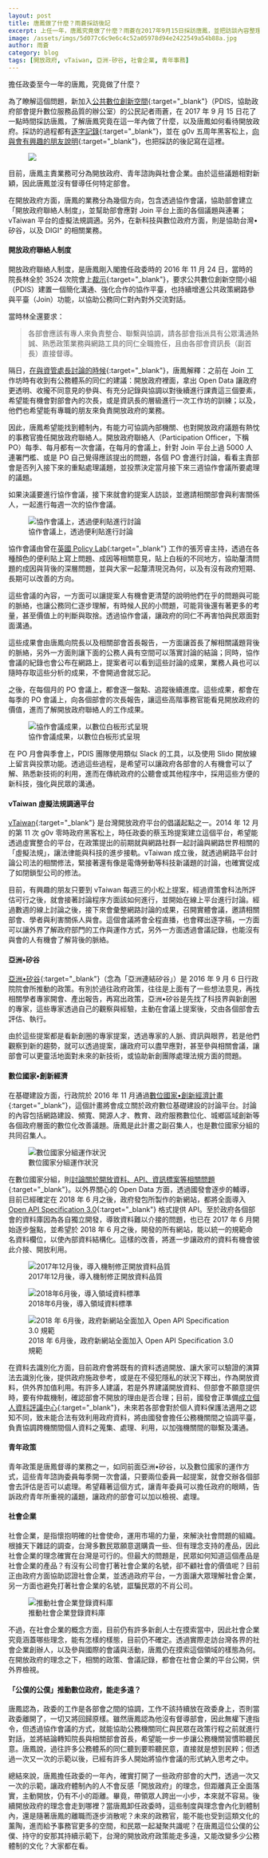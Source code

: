 ```yaml
---
layout: post
title: 唐鳳做了什麼？雨蒼採訪後記
excerpt: 上任一年，唐鳳究竟做了什麼？雨蒼在2017年9月15日採訪唐鳳，並把訪談內容整理出來，供關心的朋友參考。
image: /assets/imgs/5d077c6c9e6c4c52a05978d94e2422549a54b88a.jpg
author: 雨蒼
category: blog
tags: [開放政府, vTaiwan, 亞洲·矽谷, 社會企業, 青年事務]
---
```


擔任政委至今一年的唐鳳，究竟做了什麼？

為了瞭解這個問題，新加入[公共數位創新空間](http://pdis.tw){:target="_blank"}（PDIS，協助政府部會提升數位服務品質的辦公室）的公民記者雨蒼，在 2017 年 9 月 15 日花了一點時間採訪唐鳳，了解唐鳳究竟在這一年內做了什麼，以及唐鳳如何看待開放政府。採訪的過程都有[逐字記錄](https://sayit.pdis.nat.gov.tw/2017-09-15-%E6%9E%97%E9%9B%A8%E8%92%BC%E8%A8%AA%E8%AB%87%E5%94%90%E9%B3%B3){:target="_blank"}，並在 g0v 五周年黑客松上，[向與會有興趣的朋友說明](https://www.youtube.com/watch?v=ecbcAPS5jy8){:target="_blank"}，也把採訪的後記寫在這裡。
<figure>
<img src="/assets/imgs/5d077c6c9e6c4c52a05978d94e2422549a54b88a.jpg">
</figure>

目前，唐鳳主責業務可分為開放政府、青年諮詢與社會企業。由於這些議題相對新穎，因此唐鳳並沒有督導任何特定部會。

在開放政府方面，唐鳳的業務分為幾個方向，包含透過協作會議，協助部會建立「開放政府聯絡人制度」，並幫助部會應對 Join 平台上面的各個議題與連署；vTaiwan 平台的虛擬法規調適。另外，在新科技與數位政府方面，則是協助台灣•矽谷，以及 DIGI⁺ 的相關業務。

#### 開放政府聯絡人制度

開放政府聯絡人制度，是唐鳳剛入閣擔任政委時的 2016 年 11 月 24 日，當時的院長林全於 3524 次院會上[裁示](http://www.ey.gov.tw/News_Content.aspx?n=4F2A6F26A44C68AC&sms=FF87AB3AC4507DE3&s=9E2AED6250201CDF){:target="_blank"}，要求公共數位創新空間小組（PDIS）建置一個簡化溝通、強化合作的協作平臺，也持續增進公共政策網路參與平臺（Join）功能，以協助公務同仁對內對外交流對話。

當時林全還要求：

> 各部會應該有專人來負責整合、聯繫與協調，請各部會指派具有公眾溝通熱誠、熟悉政策業務與網路工具的同仁全職擔任，且由各部會資訊長（副首長）直接督導。

隔日，[在與資管處長討論的時候](https://sayit.pdis.nat.gov.tw/2016-11-25-%E8%88%87%E8%B3%87%E7%AE%A1%E8%99%95%E9%95%B7%E8%A8%8E%E8%AB%96-pdis-%E9%96%8B%E6%94%BE%E6%94%BF%E5%BA%9C%E9%80%A3%E7%B5%A1%E6%A9%9F%E5%88%B6){:target="_blank"}，唐鳳解釋：之前在 Join 工作坊時有收到有公務體系的同仁的建議：開放政府裡面，拿出 Open Data 讓政府更透明、收攏不同意見的參與、有充分記錄與協調以對後續進行課責這三個要素，希望能有機會對部會內的次長，或是資訊長的層級進行一次工作坊的訓練；以及，他們也希望能有專職的朋友來負責開放政府的業務。

因此，唐鳳希望能找到體制內，有能力可協調內部機關、也對開放政府議題有熱忱的事務官擔任開放政府聯絡人。開放政府聯絡人（Participation Officer，下稱 PO）每季、每月都有一次會議，在每月的會議上，針對 Join 平台上過 5000 人連署門檻、或是 PO 自己覺得應該提出的問題，各個 PO 會進行討論，看看主責部會是否列入接下來的重點處理議題，並投票決定當月接下來三週協作會議所要處理的議題。

如果決議要進行協作會議，接下來就會約提案人訪談，並邀請相關部會與利害關係人，一起進行每週一次的協作會議。

<figure>
<img src="https://talk.pdis.nat.gov.tw/uploads/default/original/1X/5911b18577621d0e9618ff178f7d089f480e56c7.JPG" alt="協作會議上，透過便利貼進行討論">
<figcaption>協作會議上，透過便利貼進行討論</figcaption>
</figure>

協作會議由曾在[英國 Policy Lab](https://openpolicy.blog.gov.uk/category/policy-lab/){:target="_blank"} 工作的張芳睿主持，透過在各種顏色的便利貼上寫上問題、成因等相關意見，貼上白板的不同地方，協助釐清問題的成因與背後的深層問題，並與大家一起釐清現況為何，以及有沒有政府短期、長期可以改善的方向。

這些會議的內容，一方面可以讓提案人有機會更清楚的說明他們在乎的問題與可能的脈絡，也讓公務同仁逐步理解，有時候人民的小問題，可能背後還有著更多的考量，甚至價值上的判斷與取捨。透過協作會議，讓政府的同仁不再害怕與民眾面對面溝通。

這些成果會由唐鳳向院長以及相關部會首長報告，一方面讓首長了解相關議題背後的脈絡，另外一方面則讓下面的公務人員有空間可以落實討論的結論；同時，協作會議的紀錄也會公布在網路上，提案者可以看到這些討論的成果，業務人員也可以隨時存取這些分析的成果，不會開過會就忘記。

之後，在每個月的 PO 會議上，都會逐一盤點、追蹤後續進度。這些成果，都會在每季的 PO 會議上，向各個部會的次長報告，讓這些高階事務官能看見開放政府的價值，進而了解開放政府聯絡人的工作成果。

<figure>
<img src="https://talk.pdis.nat.gov.tw/uploads/default/original/1X/8886d42c5dc6328b9715206bce6c27af256197b9.jpg" alt="協作會議成果，以數位白板形式呈現">
<figcaption>協作會議成果，以數位白板形式呈現</figcaption>
</figure>

在 PO 月會與季會上，PDIS 團隊使用類似 Slack 的工具，以及使用 Slido 開放線上留言與投票功能。透過這些過程，是希望可以讓政府各部會的人有機會可以了解、熟悉新技術的利用，進而在傳統政府的公聽會或其他程序中，採用這些方便的新科技，強化與民眾的溝通。

#### vTaiwan 虛擬法規調適平台

[vTaiwan](https://vtaiwan.tw){:target="_blank"} 是台灣開放政府平台的倡議起點之一。2014 年 12 月的第 11 次 g0v 零時政府黑客松上，時任政委的蔡玉玲提案建立這個平台，希望能透過虛實整合的平台，在政策提出的前期就與網路社群一起討論與網路世界相關的「虛擬法規」，讓法律能與科技的進步接軌。vTaiwan 成立後，就透過網路平台討論公司法的相關修法，緊接著還有像是電傳勞動等科技新議題的討論，也確實促成了如閉鎖型公司的修法。

目前，有興趣的朋友只要到 vTaiwan 每週三的小松上提案，經過資策會科法所評估可行之後，就會接著討論程序方面該如何進行，並開始在線上平台進行討論。經過數週的線上討論之後，接下來會彙整網路討論的成果，召開實體會議，邀請相關部會、學者與利害關係人與會。這個會議將會全程直播，也會釋出逐字稿，一方面可以讓外界了解政府部門的工作與運作方式，另外一方面透過會議記錄，也能沒有與會的人有機會了解背後的脈絡。

#### 亞洲•矽谷

[亞洲•矽谷](https://www.asvda.org/chi/index.aspx){:target="_blank"}（念為「亞洲連結矽谷」）是 2016 年 9 月 6 日行政院院會所推動的政策。有別於過往政府政策，往往是上面有了一些想法意見，再找相關學者專家開會、產出報告，再寫出政策，亞洲•矽谷是先找了科技界與新創圈的專家，這些專家透過自己的觀察與經驗，主動在會議上提案後，交由各個部會去評估、執行。

由於這些提案都是看新創圈的專家提案，透過專家的人脈、資訊與眼界，若是他們觀察到新的趨勢，就可以透過提案，讓政府可以盡早應對，甚至參與相關會議，讓部會可以更靈活地面對未來的新技術，或協助新創團隊處理法規方面的問題。

#### 數位國家•創新經濟

在基礎建設方面，行政院於 2016 年 11 月通過[數位國家•創新經濟計畫](http://www.bost.ey.gov.tw/cp.aspx?n=05CD247F9B265CBC){:target="_blank"}，這個計畫將會成立關於政府數位基礎建設的討論平台。討論的內容包括網路建設、頻寬、開源人才、教育、政府服務數位化、城鄉區域創新等各個政府層面的數位化改善議題。唐鳳是此計畫之副召集人，也是數位國家分組的共同召集人。

<figure>
<img src="https://talk.pdis.nat.gov.tw/uploads/default/original/1X/172d3079e6d03609970a965a7a7f6def1e6c8076.png" alt="數位國家分組運作狀況">
<figcaption>數位國家分組運作狀況</figcaption>
</figure>

在數位國家分組，則[討論關於開放資料、API、資訊標案等相關問題](https://issuu.com/pdis.tw/docs/digi___________________v4.8/){:target="_blank"}。以外界關心的 Open Data 方面，透過國發會逐步的輔導，目前已經確定在 2018 年 6 月之後，政府發包所製作的新網站，都將全面導入 [Open API Specification 3.0](https://github.com/OAI/OpenAPI-Specification/blob/master/versions/3.0.0.md){:target="_blank"} 格式提供 API。至於政府各個部會的資料庫因為各自獨立開發，導致資料難以介接的問題，也已在 2017 年 6 月開始逐步盤點，並希望於 2018 年 6 月之後，開發的所有網站，能以統一的規範命名資料欄位，以使內部資料結構化。這樣的改善，將進一步讓政府的資料有機會彼此介接、開放利用。

<figure>
<img src="https://talk.pdis.nat.gov.tw/uploads/default/original/1X/7a5b339ceedb4ce34897a100d4ada6f2dfdabe05.jpg" alt="2017年12月後，導入機制修正開放資料品質">
<figcaption>2017年12月後，導入機制修正開放資料品質</figcaption>
</figure>

<figure>
<img src="https://talk.pdis.nat.gov.tw/uploads/default/original/1X/f16844873f995d34d39d23062386a3a2514eb0a0.jpg" alt="2018年6月後，導入領域資料標準">
<figcaption>2018年6月後，導入領域資料標準</figcaption>
</figure>
<figure>
<img src="https://talk.pdis.nat.gov.tw/uploads/default/original/1X/eb318488d50930ddcbb3a1ddb06253af3357db57.jpg" alt="2018 年 6月後，政府新網站全面加入 Open API Specification 3.0 規範">
<figcaption>2018 年 6月後，政府新網站全面加入 Open API Specification 3.0 規範</figcaption>
</figure>

在資料去識別化方面，目前政府會將既有的資料透過開放、讓大家可以驗證的演算法去識別化後，提供政府施政參考，或是在不侵犯隱私的狀況下釋出，作為開放資料，供外界加值利用。有許多人建議，若是外界建議開放資料、但部會不願意提供時，要有仲裁機制，確認部會不開放的理由是否合理；目前，國發會正準備[成立個人資料評議中心](https://www.ndc.gov.tw/Content_List.aspx?n=E1C83B78131E2ACA){:target="_blank"}，未來若各部會對於個人資料保護法適用之認知不同，致未能合法有效利用政府資料，將由國發會擔任公務機關間之協調平臺，負責協調跨機關間個人資料之蒐集、處理、利用，以加強機關間的聯繫及溝通。

#### 青年政策

青年政策是唐鳳督導的業務之一，如同前面亞洲•矽谷，以及數位國家的運作方式，這些青年諮詢委員每季開一次會議，只要兩位委員一起提案，就會交辦各個部會去評估是否可以處理。希望藉著這個方式，讓青年委員可以擔任政府的眼睛，告訴政府青年所重視的議題，讓政府的部會可以加以檢視、處理。

#### 社會企業

社會企業，是指懷抱明確的社會使命，運用市場的力量，來解決社會問題的組織。根據天下雜誌的調查，台灣多數民眾願意選購貴一些、但有理念支持的產品，因此社會企業的理念確實在台灣是可行的。但最大的問題是，民眾如何知道這個產品是社會企業的產品？有沒有公司會打著社會企業的名號，卻不顧社會的價值呢？目前正由政府方面協助認證社會企業，並透過政府平台，一方面讓大眾理解社會企業，另一方面也避免打著社會企業的名號，誆騙民眾的不肖公司。

<figure>
<img src="https://talk.pdis.nat.gov.tw/uploads/default/original/1X/b54ccf7f00a87f9d0005f149ae3f3f715331c4a2.jpg" alt="推動社會企業登錄資料庫">
<figcaption>推動社會企業登錄資料庫</figcaption>
</figure>

不過，在社會企業的概念方面，目前仍有許多新創人士在摸索當中，因此社會企業究竟涵蓋哪些理念，能有怎樣的樣態，目前仍不確定。透過實際走訪台灣各界的社會企業創辦人，以及參與國際的會議與活動，唐鳳仍在摸索這個領域的樣態為何。在開放政府的理念之下，相關的政策、會議記錄，都會在社會企業的平台公開，供外界檢視。

#### 「公僕的公僕」推動數位政府，能走多遠？

唐鳳認為，政委的工作是各部會之間的協調，工作不該持續放在政委身上，否則當政委離開了，一切又將回歸原樣。雖然唐鳳認為他沒有督導部會，因此無權下達指令，但透過協作會議的方式，就能協助公務機關同仁與民眾在政策行程之前就進行對話，並將結論轉知院長與相關部會首長，希望能一步一步讓公務機關習慣聆聽民意。唐鳳說，過往許多公務體系的同仁聽到要聆聽民意，直接就是想到民粹；但透過一次又一次的示範以後，已經有許多人開始將協作會議的形式納入思考之中。

總結來說，唐鳳擔任政委的一年內，確實打開了一些政府部會的大門，透過一次又一次的示範，讓政府體制內的人不會反感「開放政府」的理念，但距離真正全面落實，主動開放，仍有不小的距離。畢竟，帶領眾人跨出一小步，本來就不容易。後續開放政府的理念會走到哪裡？當唐鳳卸任政委時，這些制度與理念會內化到體制內，還是隨著唐鳳的離職而逐步消散呢？未來的政務官，能不能也受到這類文化的薰陶，進而給予事務官更多的空間，和民眾一起凝聚共識呢？在唐鳳這位公僕的公僕、持守的安那其持續示範下，台灣的開放政府政策能走多遠，又能改變多少公務體制的文化？大家都在看。
